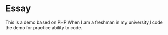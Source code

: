# Essay
This is a demo based on PHP 
When I am a freshman in my university,I code the demo for practice ability to code.

